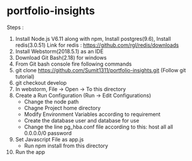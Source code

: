 # portfolio-insights

Steps :

1) Install Node.js V6.11 along with npm, Install postgres(9.6), Install redis(3.0.51)
Link for redis : https://github.com/rgl/redis/downloads
2) Install Webstorm(2018.5.1) as an IDE
3) Download Git Bash(2.18) for windows
4) From Git bash console fire following commands
5) git clone https://github.com/Sumit1311/portfolio-insights.git (Follow git tutorial)
6) git checkout develop
7) In webstorm, File -> Open -> To this directory
8) Create a Run Configuration (Run -> Edit Configurations)
	- Change the node path
	- Chagne Project home directory
	- Modify Environment Variables according to requirement
	- Create the database user and database for use
	- Change the line pg_hba.conf file according to this:
host    all             all             0.0.0.0/0            password
10) Set Javascript File as app.js
	- Run npm install from this directory
11) Run the app

